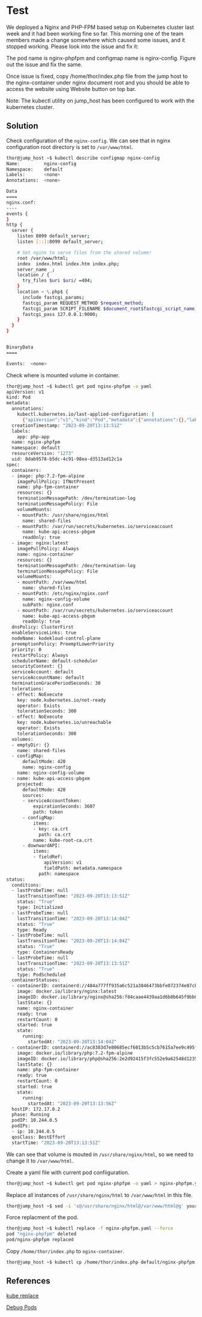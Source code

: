 # Test
We deployed a Nginx and PHP-FPM based setup on Kubernetes cluster last week and it had been working fine so far. This morning one of the team members made a change somewhere which caused some issues, and it stopped working. Please look into the issue and fix it:

The pod name is nginx-phpfpm and configmap name is nginx-config. Figure out the issue and fix the same.

Once issue is fixed, copy /home/thor/index.php file from the jump host to the nginx-container under nginx document root and you should be able to access the website using Website button on top bar.

Note: The kubectl utility on jump_host has been configured to work with the kubernetes cluster.
## Solution


Check configuration of the `nginx-config`. We can see that in nginx configuration root directory is set to `/var/www/html`.
```sh
thor@jump_host ~$ kubectl describe configmap nginx-config
Name:         nginx-config
Namespace:    default
Labels:       <none>
Annotations:  <none>

Data
====
nginx.conf:
----
events {
}
http {
  server {
    listen 8099 default_server;
    listen [::]:8099 default_server;

    # Set nginx to serve files from the shared volume!
    root /var/www/html;
    index  index.html index.htm index.php;
    server_name _;
    location / {
      try_files $uri $uri/ =404;
    }
    location ~ \.php$ {
      include fastcgi_params;
      fastcgi_param REQUEST_METHOD $request_method;
      fastcgi_param SCRIPT_FILENAME $document_root$fastcgi_script_name;
      fastcgi_pass 127.0.0.1:9000;
    }
  }
}


BinaryData
====

Events:  <none>
```

Check where is mounted volume in container.

```sh
thor@jump_host ~$ kubectl get pod nginx-phpfpm -o yaml
apiVersion: v1
kind: Pod
metadata:
  annotations:
    kubectl.kubernetes.io/last-applied-configuration: |
      {"apiVersion":"v1","kind":"Pod","metadata":{"annotations":{},"labels":{"app":"php-app"},"name":"nginx-phpfpm","namespace":"default"},"spec":{"containers":[{"image":"php:7.2-fpm-alpine","name":"php-fpm-container","volumeMounts":[{"mountPath":"/usr/share/nginx/html","name":"shared-files"}]},{"image":"nginx:latest","name":"nginx-container","volumeMounts":[{"mountPath":"/var/www/html","name":"shared-files"},{"mountPath":"/etc/nginx/nginx.conf","name":"nginx-config-volume","subPath":"nginx.conf"}]}],"volumes":[{"emptyDir":{},"name":"shared-files"},{"configMap":{"name":"nginx-config"},"name":"nginx-config-volume"}]}}
  creationTimestamp: "2023-09-20T13:13:51Z"
  labels:
    app: php-app
  name: nginx-phpfpm
  namespace: default
  resourceVersion: "1273"
  uid: 8dab9578-b5dc-4c91-98ea-d3513ad12c1a
spec:
  containers:
  - image: php:7.2-fpm-alpine
    imagePullPolicy: IfNotPresent
    name: php-fpm-container
    resources: {}
    terminationMessagePath: /dev/termination-log
    terminationMessagePolicy: File
    volumeMounts:
    - mountPath: /usr/share/nginx/html
      name: shared-files
    - mountPath: /var/run/secrets/kubernetes.io/serviceaccount
      name: kube-api-access-pbgxm
      readOnly: true
  - image: nginx:latest
    imagePullPolicy: Always
    name: nginx-container
    resources: {}
    terminationMessagePath: /dev/termination-log
    terminationMessagePolicy: File
    volumeMounts:
    - mountPath: /var/www/html
      name: shared-files
    - mountPath: /etc/nginx/nginx.conf
      name: nginx-config-volume
      subPath: nginx.conf
    - mountPath: /var/run/secrets/kubernetes.io/serviceaccount
      name: kube-api-access-pbgxm
      readOnly: true
  dnsPolicy: ClusterFirst
  enableServiceLinks: true
  nodeName: kodekloud-control-plane
  preemptionPolicy: PreemptLowerPriority
  priority: 0
  restartPolicy: Always
  schedulerName: default-scheduler
  securityContext: {}
  serviceAccount: default
  serviceAccountName: default
  terminationGracePeriodSeconds: 30
  tolerations:
  - effect: NoExecute
    key: node.kubernetes.io/not-ready
    operator: Exists
    tolerationSeconds: 300
  - effect: NoExecute
    key: node.kubernetes.io/unreachable
    operator: Exists
    tolerationSeconds: 300
  volumes:
  - emptyDir: {}
    name: shared-files
  - configMap:
      defaultMode: 420
      name: nginx-config
    name: nginx-config-volume
  - name: kube-api-access-pbgxm
    projected:
      defaultMode: 420
      sources:
      - serviceAccountToken:
          expirationSeconds: 3607
          path: token
      - configMap:
          items:
          - key: ca.crt
            path: ca.crt
          name: kube-root-ca.crt
      - downwardAPI:
          items:
          - fieldRef:
              apiVersion: v1
              fieldPath: metadata.namespace
            path: namespace
status:
  conditions:
  - lastProbeTime: null
    lastTransitionTime: "2023-09-20T13:13:51Z"
    status: "True"
    type: Initialized
  - lastProbeTime: null
    lastTransitionTime: "2023-09-20T13:14:04Z"
    status: "True"
    type: Ready
  - lastProbeTime: null
    lastTransitionTime: "2023-09-20T13:14:04Z"
    status: "True"
    type: ContainersReady
  - lastProbeTime: null
    lastTransitionTime: "2023-09-20T13:13:51Z"
    status: "True"
    type: PodScheduled
  containerStatuses:
  - containerID: containerd://484a777ff935a6c521a3846473bbfe072374e07cbc9d7551ef98961dc61d3b82
    image: docker.io/library/nginx:latest
    imageID: docker.io/library/nginx@sha256:f84caae4439aa1d6b8b645f9bb0557d2ad7b8f654c9f360f24f48eb1363f9deb
    lastState: {}
    name: nginx-container
    ready: true
    restartCount: 0
    started: true
    state:
      running:
        startedAt: "2023-09-20T13:14:04Z"
  - containerID: containerd://ac8383d7e80685ecf6013b5c5cb7615a7ee9c495f80269888a6808b5478d8833
    image: docker.io/library/php:7.2-fpm-alpine
    imageID: docker.io/library/php@sha256:2e2d92415f3fc552e9a62548d1235f852c864fcdc94bcf2905805d92baefc87f
    lastState: {}
    name: php-fpm-container
    ready: true
    restartCount: 0
    started: true
    state:
      running:
        startedAt: "2023-09-20T13:13:56Z"
  hostIP: 172.17.0.2
  phase: Running
  podIP: 10.244.0.5
  podIPs:
  - ip: 10.244.0.5
  qosClass: BestEffort
  startTime: "2023-09-20T13:13:51Z"
```

We can see that volume is mouted in `/usr/share/nginx/html`, so we need to change it to `/var/www/html`.

Create a yaml file with current pod confiiguration.
```sh
thor@jump_host ~$ kubectl get pod nginx-phpfpm -o yaml > nginx-phpfpm.yaml
```

Replace all instances of `/usr/share/nginx/html` to `/var/www/html` in this file.
```sh
thor@jump_host ~$ sed -i 's@/usr/share/nginx/html@/var/www/html@g' yourfile.yml
```
Force replacment of the pod.
```sh
thor@jump_host ~$ kubectl replace -f nginx-phpfpm.yaml --force
pod "nginx-phpfpm" deleted
pod/nginx-phpfpm replaced
```

Copy `/home/thor/index.php` to `nginx-container`. 
```sh
thor@jump_host ~$ kubectl cp /home/thor/index.php default/nginx-phpfpm:/var/www/html -c nginx-container
```

## References

[kube replace](https://jamesdefabia.github.io/docs/user-guide/kubectl/kubectl_replace/)

[Debug Pods](https://kubernetes.io/docs/tasks/debug/debug-application/debug-pods/)
